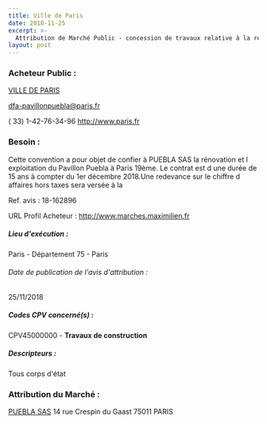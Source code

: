 ```yaml
---
title: Ville de Paris
date: 2018-11-25
excerpt: >-
  Attribution de Marché Public - concession de travaux relative à la rénovation et l'exploitation de l'établissement dénommé pavillon puebla, à usage de café-restaurant, activités de réceptions et une activité annexe de ferme urbaine
layout: post
---
```


### Acheteur Public : 
<a href="/acheteur-33/siren-217500016"> VILLE DE PARIS</a><br/>



dfa-pavillonpuebla@paris.fr

( 33) 1-42-76-34-96
http://www.paris.fr
### Besoin :

Cette convention a pour objet de confier à PUEBLA SAS la rénovation et l exploitation du Pavillon Puebla à Paris 19ème. Le contrat est d une durée de 15 ans à compter du 1er décembre 2018.Une redevance sur le chiffre d affaires hors taxes sera versée à la

Ref. avis : 18-162896

URL Profil Acheteur : http://www.marches.maximilien.fr

##### Lieu d'exécution :

Paris - Département 75 - Paris

###### Date de publication de l'avis d'attribution : 
25/11/2018

##### Codes CPV concerné(s) :
CPV45000000 - **Travaux de construction** <br/>

##### Descripteurs :
Tous corps d'état <br/>

### Attribution du Marché :
<a href="/entreprise-270/siren-811726561"> PUEBLA SAS</a>    14 rue Crespin du Gaast 75011 PARIS <br/>
